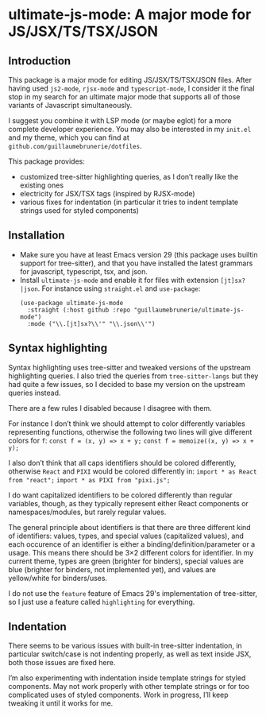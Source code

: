 ultimate-js-mode: A major mode for JS/JSX/TS/TSX/JSON
=====================================================

Introduction
------------

This package is a major mode for editing JS/JSX/TS/TSX/JSON files. After having
used `js2-mode`, `rjsx-mode` and `typescript-mode`, I consider it the final stop
in my search for an ultimate major mode that supports all of those variants of
Javascript simultaneously.

I suggest you combine it with LSP mode (or maybe eglot) for a more complete
developer experience. You may also be interested in my `init.el` and my theme,
which you can find at `github.com/guillaumebrunerie/dotfiles`.

This package provides:
- customized tree-sitter highlighting queries, as I don’t really like the
  existing ones
- electricity for JSX/TSX tags (inspired by RJSX-mode)
- various fixes for indentation (in particular it tries to indent template
  strings used for styled components)


Installation
------------

- Make sure you have at least Emacs version 29 (this package uses builtin
  support for tree-sitter), and that you have installed the latest grammars for
  javascript, typescript, tsx, and json.
- Install `ultimate-js-mode` and enable it for files with extension `[jt]sx?|json`.
  For instance using `straight.el` and `use-package`:
  ```
  (use-package ultimate-js-mode
    :straight (:host github :repo "guillaumebrunerie/ultimate-js-mode")
    :mode ("\\.[jt]sx?\\'" "\\.json\\'")
  ```


Syntax highlighting
-------------------

Syntax highlighting uses tree-sitter and tweaked versions of the upstream
highlighting queries. I also tried the queries from `tree-sitter-langs` but they
had quite a few issues, so I decided to base my version on the upstream queries
instead.

There are a few rules I disabled because I disagree with them.

For instance I don’t think we should attempt to color differently variables
representing functions, otherwise the following two lines will give different
colors for `f`:
`const f = (x, y) => x + y;`
`const f = memoize((x, y) => x + y);`

I also don’t think that all caps identifiers should be colored differently,
otherwise `React` and `PIXI` would be colored differently in:
`import * as React from "react";`
`import * as PIXI from "pixi.js";`

I do want capitalized identifiers to be colored differently than regular
variables, though, as they typically represent either React components or
namespaces/modules, but rarely regular values.

The general principle about identifiers is that there are three different kind
of identifiers: values, types, and special values (capitalized values), and each
occurence of an identifier is either a binding/definition/parameter or a usage.
This means there should be 3×2 different colors for identifier. In my current
theme, types are green (brighter for binders), special values are blue (brighter
for binders, not implemented yet), and values are yellow/white for binders/uses.

I do not use the `feature` feature of Emacs 29's implementation of tree-sitter,
so I just use a feature called `highlighting` for everything.


Indentation
-----------

There seems to be various issues with built-in tree-sitter indentation, in
particular switch/case is not indenting properly, as well as text inside JSX,
both those issues are fixed here.

I’m also experimenting with indentation inside template strings for styled
components. May not work properly with other template strings or for too
complicated uses of styled components. Work in progress, I’ll keep tweaking it
until it works for me.
